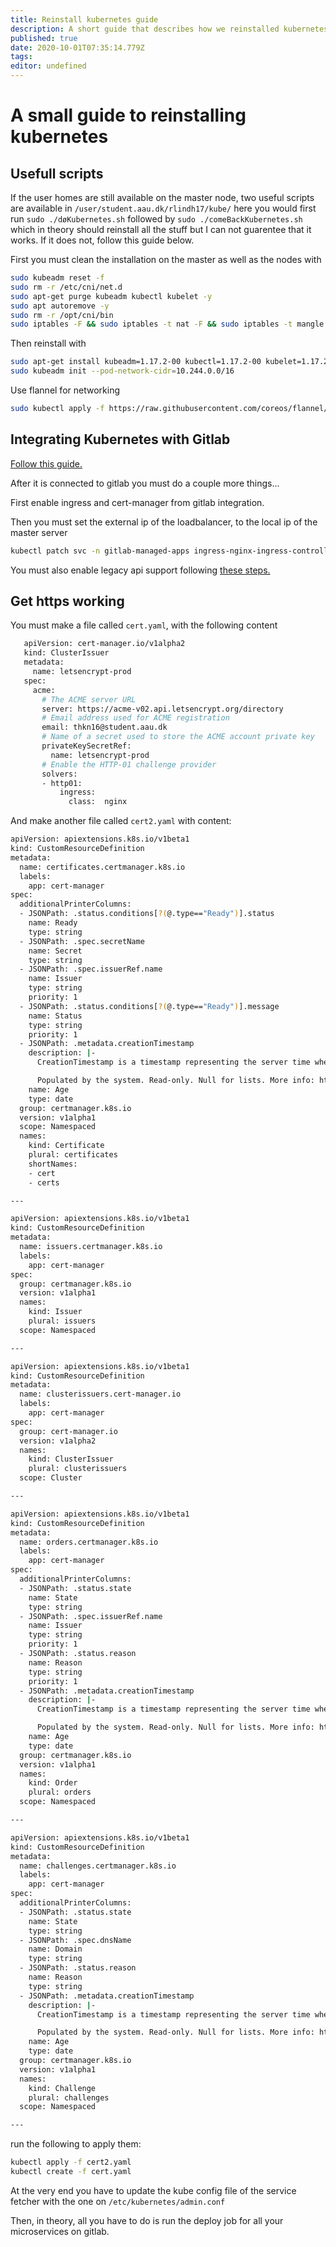 ```yaml
---
title: Reinstall kubernetes guide
description: A short guide that describes how we reinstalled kubernetes.
published: true
date: 2020-10-01T07:35:14.779Z
tags: 
editor: undefined
---
```


# A small guide to reinstalling kubernetes

## Usefull scripts

If the user homes are still available on the master node, two useful scripts are available in `/user/student.aau.dk/rlindh17/kube/`
here you would first run `sudo ./døKubernetes.sh` followed by `sudo ./comeBackKubernetes.sh` which in theory should reinstall all the stuff but I can not guarentee that it works. If it does not, follow this guide below.

First you must clean the installation on the master as well as the nodes with

```bash
sudo kubeadm reset -f
sudo rm -r /etc/cni/net.d
sudo apt-get purge kubeadm kubectl kubelet -y
sudo apt autoremove -y
sudo rm -r /opt/cni/bin
sudo iptables -F && sudo iptables -t nat -F && sudo iptables -t mangle -F && sudo iptables -X
```
Then reinstall with
```bash
sudo apt-get install kubeadm=1.17.2-00 kubectl=1.17.2-00 kubelet=1.17.2-00 -y
sudo kubeadm init --pod-network-cidr=10.244.0.0/16
```

Use flannel for networking
```bash
sudo kubectl apply -f https://raw.githubusercontent.com/coreos/flannel/master/Documentation/kube-flannel.yml
```

## Integrating Kubernetes with Gitlab

[Follow this guide.](https://docs.gitlab.com/ee/user/project/clusters/add_remove_clusters.html)

After it is connected to gitlab you must do a couple more things...

First enable ingress and cert-manager from gitlab integration.

Then you must set the external ip of the loadbalancer, to the local ip of the master server
```bash
kubectl patch svc -n gitlab-managed-apps ingress-nginx-ingress-controller -p '{"spec":{"externalIPs":["172.19.18.16"]}}'
```

You must also enable legacy api support following [these steps.](https://gitlab.com/gitlab-org/charts/gitlab/-/issues/1562#note_225155008)

## Get https working

You must make a file called `cert.yaml`, with the following content

```bash
   apiVersion: cert-manager.io/v1alpha2
   kind: ClusterIssuer
   metadata:
     name: letsencrypt-prod
   spec:
     acme:
       # The ACME server URL
       server: https://acme-v02.api.letsencrypt.org/directory
       # Email address used for ACME registration
       email: thkn16@student.aau.dk
       # Name of a secret used to store the ACME account private key
       privateKeySecretRef:
         name: letsencrypt-prod
       # Enable the HTTP-01 challenge provider
       solvers:
       - http01:
           ingress:
             class:  nginx
```
And make another file called `cert2.yaml` with content:
```bash
apiVersion: apiextensions.k8s.io/v1beta1
kind: CustomResourceDefinition
metadata:
  name: certificates.certmanager.k8s.io
  labels:
    app: cert-manager
spec:
  additionalPrinterColumns:
  - JSONPath: .status.conditions[?(@.type=="Ready")].status
    name: Ready
    type: string
  - JSONPath: .spec.secretName
    name: Secret
    type: string
  - JSONPath: .spec.issuerRef.name
    name: Issuer
    type: string
    priority: 1
  - JSONPath: .status.conditions[?(@.type=="Ready")].message
    name: Status
    type: string
    priority: 1
  - JSONPath: .metadata.creationTimestamp
    description: |-
      CreationTimestamp is a timestamp representing the server time when this object was created. It is not guaranteed to be set in happens-before order across separate operations. Clients may not set this value. It is represented in RFC3339 form and is in UTC.

      Populated by the system. Read-only. Null for lists. More info: https://git.k8s.io/community/contributors/devel/api-conventions.md#metadata
    name: Age
    type: date
  group: certmanager.k8s.io
  version: v1alpha1
  scope: Namespaced
  names:
    kind: Certificate
    plural: certificates
    shortNames:
    - cert
    - certs

---

apiVersion: apiextensions.k8s.io/v1beta1
kind: CustomResourceDefinition
metadata:
  name: issuers.certmanager.k8s.io
  labels:
    app: cert-manager
spec:
  group: certmanager.k8s.io
  version: v1alpha1
  names:
    kind: Issuer
    plural: issuers
  scope: Namespaced

---

apiVersion: apiextensions.k8s.io/v1beta1
kind: CustomResourceDefinition
metadata:
  name: clusterissuers.cert-manager.io
  labels:
    app: cert-manager
spec:
  group: cert-manager.io
  version: v1alpha2
  names:
    kind: ClusterIssuer
    plural: clusterissuers
  scope: Cluster

---

apiVersion: apiextensions.k8s.io/v1beta1
kind: CustomResourceDefinition
metadata:
  name: orders.certmanager.k8s.io
  labels:
    app: cert-manager
spec:
  additionalPrinterColumns:
  - JSONPath: .status.state
    name: State
    type: string
  - JSONPath: .spec.issuerRef.name
    name: Issuer
    type: string
    priority: 1
  - JSONPath: .status.reason
    name: Reason
    type: string
    priority: 1
  - JSONPath: .metadata.creationTimestamp
    description: |-
      CreationTimestamp is a timestamp representing the server time when this object was created. It is not guaranteed to be set in happens-before order across separate operations. Clients may not set this value. It is represented in RFC3339 form and is in UTC.

      Populated by the system. Read-only. Null for lists. More info: https://git.k8s.io/community/contributors/devel/api-conventions.md#metadata
    name: Age
    type: date
  group: certmanager.k8s.io
  version: v1alpha1
  names:
    kind: Order
    plural: orders
  scope: Namespaced

---

apiVersion: apiextensions.k8s.io/v1beta1
kind: CustomResourceDefinition
metadata:
  name: challenges.certmanager.k8s.io
  labels:
    app: cert-manager
spec:
  additionalPrinterColumns:
  - JSONPath: .status.state
    name: State
    type: string
  - JSONPath: .spec.dnsName
    name: Domain
    type: string
  - JSONPath: .status.reason
    name: Reason
    type: string
  - JSONPath: .metadata.creationTimestamp
    description: |-
      CreationTimestamp is a timestamp representing the server time when this object was created. It is not guaranteed to be set in happens-before order across separate operations. Clients may not set this value. It is represented in RFC3339 form and is in UTC.

      Populated by the system. Read-only. Null for lists. More info: https://git.k8s.io/community/contributors/devel/api-conventions.md#metadata
    name: Age
    type: date
  group: certmanager.k8s.io
  version: v1alpha1
  names:
    kind: Challenge
    plural: challenges
  scope: Namespaced

---

```

run the following to apply them:
```bash
kubectl apply -f cert2.yaml 
kubectl create -f cert.yaml 
```
At the very end you have to update the kube config file of the service fetcher with the one on `/etc/kubernetes/admin.conf`

Then, in theory, all you have to do is run the deploy job for all your microservices on gitlab.
